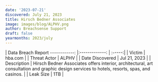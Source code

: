 ```yaml
---
date: '2023-07-21'
discovered: July 21, 2023
title: Hirsch Bedner Associates
image: images/blog/ALPHV.png
author: Breachsense Support
draft: false
yearmonths: 2023/july
---
```



| Data Breach Report
------------:     |:-------------:    | :-----:|
| Victim      | hba.com      | 
| Threat Actor      | ALPHV      | 
| Date Discovered      | Jul 21, 2023      | 
| Description      | Hirsch Bedner Associates offers interior, architectural, art consultation and graphic design services to hotels, resorts, spas, and casinos.      | 
| Leak Size      | 1TB      | 

